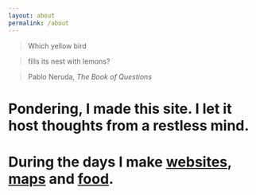 ```yaml
---
layout: about
permalink: /about
---
```




> Which yellow bird

> fills its nest with lemons?

> Pablo Neruda, _The Book of Questions_


# Pondering, I made this site. I let it host thoughts from a restless mind.

# During the days I make [websites](http://learnosm.org/en/), [maps](http://kff.org/interactive/zooming-in-health-reform-medicaid-uninsured-local-level/) and [food](http://smittenkitchen.com/blog/2009/02/whole-lemon-tart/).